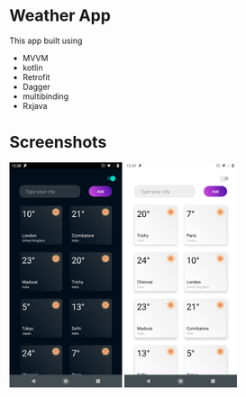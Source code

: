 # Weather App

This app built using 

- MVVM
- kotlin
- Retrofit
- Dagger
- multibinding
- Rxjava

# Screenshots

<img src="screenshots/darktheme.png" width="200"> <img src="screenshots/lighttheme.png" width="200">
